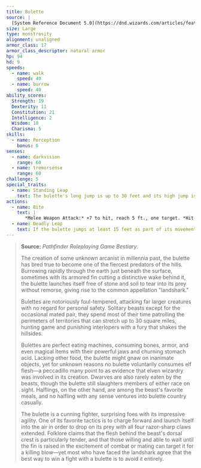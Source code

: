 ```yaml
---
title: Bulette
source: |
  [System Reference Document 5.0](https://dnd.wizards.com/articles/features/systems-reference-document-srd)
size: Large
type: monstrosity
alignment: unaligned
armor_class: 17
armor_class_descriptor: natural armor
hp: 94
hd: 9
speeds:
  - name: walk
    speed: 40
  - name: burrow
    speed: 40
ability_scores:
  Strength: 19
  Dexterity: 11
  Constitution: 21
  Intelligence: 2
  Wisdom: 10
  Charisma: 5
skills:
  - name: Perception
    bonus: 6
senses:
  - name: darkvision
    range: 60
  - name: tremorsense
    range: 60
challenge: 5
special_traits:
  - name: Standing Leap
    text: The bulette's long jump is up to 30 feet and its high jump is up to 15 feet, with or without a running start.
actions:
  - name: Bite
    text: |
       *Melee Weapon Attack:* +7 to hit, reach 5 ft., one target. *Hit:* 30 (4d12 + 4) piercing damage.
  - name: Deadly Leap
    text: If the bulette jumps at least 15 feet as part of its movement, it can then use this action to land on its feet in a space that contains one or more other creatures. Each of those creatures must succeed on a DC 16 Strength or Dexterity saving throw (target's choice) or be knocked prone and take 14 (3d6 + 4) bludgeoning damage plus 14 (3d6 + 4) slashing damage. On a successful save, the creature takes only half the damage, isn't knocked prone, and is pushed 5  feet out of the bulette's space into an unoccupied space of the creature's choice. If no unoccupied space is within range, the creature instead falls prone in the bulette's space.
---
```


> **Source:** *Pathfinder Roleplaying Game Bestiary*.
>
> The creation of some unknown arcanist in millennia past, the bulette has bred true to become one of the fiercest predators of the hills. Burrowing rapidly through the earth just beneath the surface, sometimes with its armored fin cutting a distinctive wake behind it, the bulette launches itself free of stone and soil to tear into its prey without remorse, giving rise to the common appellation "landshark."
>
> Bulettes are notoriously foul-tempered, attacking far larger creatures with no regard for personal safety. Solitary beasts except for the occasional mated pair, they spend most of their time patrolling the perimeters of territories that can stretch up to 30 square miles, hunting game and punishing interlopers with a fury that shakes the hillsides.
>
> Bulettes are perfect eating machines, consuming bones, armor, and even magical items with their powerful jaws and churning stomach acid. Lacking other food, the bulette might gnaw on inanimate objects, yet for unknown reasons no bulette voluntarily consumes elf flesh—a peccadillo many point to as evidence that elven wizardry was involved in its creation. Dwarves are also rarely eaten by the beasts, though the bulette still slaughters members of either race on sight. Halflings, on the other hand, are among the beast's favorite meals, and no halfling with any sense ventures into bulette country casually.
>
> The bulette is a cunning fighter, surprising foes with its impressive agility. One of its favorite tactics is to charge forward and launch itself into the air in order to drop on its prey with all four razor-sharp claws extended. Folklore claims that the flesh behind the beast's dorsal crest is particularly tender, and that those willing and able to wait until the fin is raised in the excitement of combat or mating can target it for a killing blow—yet most who have faced the landshark agree that the best way to win a fight with a bulette is to avoid it entirely.
